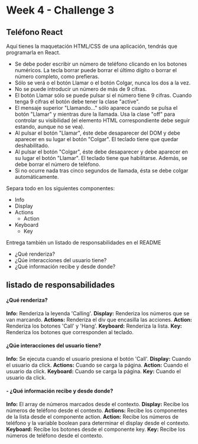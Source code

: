 # Week 4 - Challenge 3

## Teléfono React

Aquí tienes la maquetación HTML/CSS de una aplicación, tendrás que programarla en React.

- Se debe poder escribir un número de teléfono clicando en los botones numéricos. La tecla borrar puede borrar el último dígito o borrar el número completo, como prefieras.
- Sólo se verá o el botón Llamar o el botón Colgar, nunca los dos a la vez.
- No se puede introducir un número de más de 9 cifras.
- El botón Llamar sólo se puede pulsar si el número tiene 9 cifras. Cuando tenga 9 cifras el botón debe tener la clase "active".
- El mensaje superior "Llamando..." sólo aparece cuando se pulsa el botón "Llamar" y mientras dure la llamada. Usa la clase "off" para controlar su visibilidad (el elemento HTML correspondiente debe seguir estando, aunque no se vea).
- Al pulsar el botón "Llamar", éste debe desaparecer del DOM y debe aparecer en su lugar el botón "Colgar". El teclado tiene que quedar deshabilitado.
- Al pulsar el botón "Colgar", éste debe desaparecer y debe aparecer en su lugar el botón "Llamar". El teclado tiene que habilitarse. Además, se debe borrar el número de teléfono.
- Si no ocurre nada tras cinco segundos de llamada, ésta se debe colgar automáticamente.

Separa todo en los siguientes componentes:

- Info
- Display
- Actions
  - Action
- Keyboard
  - Key

Entrega también un listado de responsabilidades en el README

- ¿Qué renderiza?
- ¿Qúe interacciones del usuario tiene?
- ¿Qué información recibe y desde donde?

## listado de responsabilidades

#### ¿Qué renderiza?

**Info:** Renderiza la leyenda 'Calling'.
**Display:** Renderiza los números que se van marcando.
**Actions:** Renderiza el div que encasilla las acciones.
**Action:** Renderiza los botones 'Call' y 'Hang'.
**Keyboard:** Renderiza la lista.
**Key:** Renderiza los botones que corresponden al teclado.

#### ¿Qúe interacciones del usuario tiene?

**Info:** Se ejecuta cuando el usuario presiona el botón 'Call'.
**Display:** Cuando el usuario da click.
**Actions:** Cuando se carga la página.
**Action:** Cuando el usuario da click.
**Keyboard:** Cuando se carga la página.
**Key:** Cuando el usuario da click.

#### - ¿Qué información recibe y desde donde?

**Info:** El array de números marcados desde el contexto.
**Display:** Recibe los números de teléfono desde el contexto.
**Actions:** Recibe los componentes de la lista desde el componente action.
**Action:** Recibe los números de teléfono y la variable boolean para determinar el display desde el contexto.
**Keyboard:** Recibe los botones desde el componente key.
**Key:** Recibe los números de teléfono desde el contexto.
